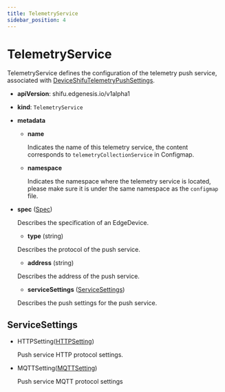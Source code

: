 ```yaml
---
title: TelemetryService
sidebar_position: 4
---
```


# TelemetryService
TelemetryService defines the configuration of the telemetry push service, associated with [DeviceShifuTelemetryPushSettings](deviceshifu-configmap.md#DeviceShifuTelemetryPushSettings).

- **apiVersion**: shifu.edgenesis.io/v1alpha1
- **kind**: `TelemetryService`
- **metadata**
  - **name** 

    Indicates the name of this telemetry service, the content corresponds to `telemetryCollectionService` in Configmap.

  - **namespace**

    Indicates the namespace where the telemetry service is located, please make sure it is under the same namespace as the `configmap` file.

- **spec** ([Spec](#edgedevicespec))

  Describes the specification of an EdgeDevice.

  - **type** (string)

  Describes the protocol of the push service.

  - **address** (string)

  Describes the address of the push service.

  - **serviceSettings** ([ServiceSettings](#servicesettings))

  Describes the push settings for the push service.

## ServiceSettings
- HTTPSetting([HTTPSetting](edgedevice.md#protocolsettings))

  Push service HTTP protocol settings.

- MQTTSetting([MQTTSetting](edgedevice.md#protocolsettings))

  Push service MQTT protocol settings
